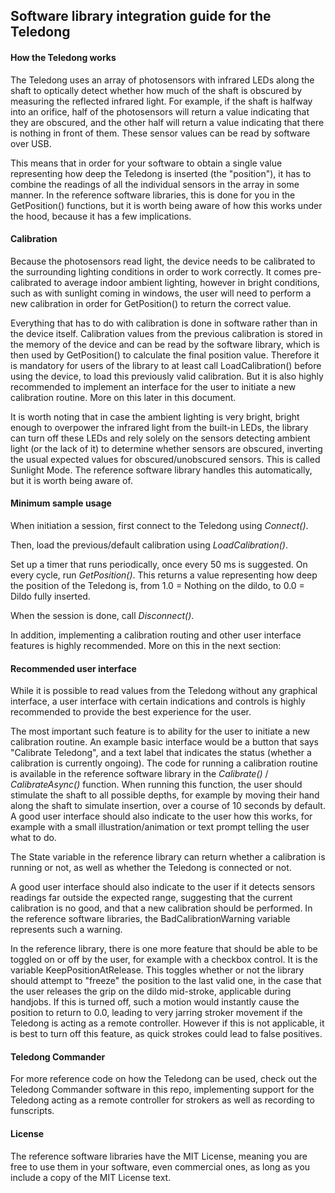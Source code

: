 ## Software library integration guide for the Teledong

#### How the Teledong works

The Teledong uses an array of photosensors with infrared LEDs along the shaft to optically detect whether how much of the shaft is obscured by measuring the reflected infrared light. For example, if the shaft is halfway into an orifice, half of the photosensors will return a value indicating that they are obscured, and the other half will return a value indicating that there is nothing in front of them. These sensor values can be read by software over USB.

This means that in order for your software to obtain a single value representing how deep the Teledong is inserted (the "position"), it has to combine the readings of all the individual sensors in the array in some manner. In the reference software libraries, this is done for you in the GetPosition() functions, but it is worth being aware of how this works under the hood, because it has a few implications. 

#### Calibration

Because the photosensors read light, the device needs to be calibrated to the surrounding lighting conditions in order to work correctly. It comes pre-calibrated to average indoor ambient lighting, however in bright conditions, such as with sunlight coming in windows, the user will need to perform a new calibration in order for GetPosition() to return the correct value. 

Everything that has to do with calibration is done in software rather than in the device itself. Calibration values from the previous calibration is stored in the memory of the device and can be read by the software library, which is then used by GetPosition() to calculate the final position value. Therefore it is mandatory for users of the library to at least call LoadCalibration() before using the device, to load this previously valid calibration. But it is also highly recommended to implement an interface for the user to initiate a new calibration routine. More on this later in this document. 

It is worth noting that in case the ambient lighting is very bright, bright enough to overpower the infrared light from the built-in LEDs, the library can turn off these LEDs and rely solely on the sensors detecting ambient light (or the lack of it) to determine whether sensors are obscured, inverting the usual expected values for obscured/unobscured sensors. This is called Sunlight Mode. The reference software library handles this automatically, but it is worth being aware of.


#### Minimum sample usage

When initiation a session, first connect to the Teledong using *Connect()*. 

Then, load the previous/default calibration using *LoadCalibration()*.

Set up a timer that runs periodically, once every 50 ms is suggested. On every cycle, run *GetPosition()*. This returns a value representing how deep the position of the Teledong is, from 1.0 = Nothing on the dildo, to 0.0 = Dildo fully inserted.

When the session is done, call *Disconnect()*.

In addition, implementing a calibration routing and other user interface features is highly recommended. More on this in the next section:


#### Recommended user interface

While it is possible to read values from the Teledong without any graphical interface, a user interface with certain indications and controls is highly recommended to provide the best experience for the user.

The most important such feature is to ability for the user to initiate a new calibration routine. An example basic interface would be a button that says "Calibrate Teledong", and a text label that indicates the status (whether a calibration is currently ongoing). The code for running a calibration routine is available in the reference software library in the *Calibrate()* / *CalibrateAsync()* function. When running this function, the user should stimulate the shaft to all possible depths, for example by moving their hand along the shaft to simulate insertion, over a course of 10 seconds by default. A good user interface should also indicate to the user how this works, for example with a small illustration/animation or text prompt telling the user what to do. 

The State variable in the reference library can return whether a calibration is running or not, as well as whether the Teledong is connected or not. 

A good user interface should also indicate to the user if it detects sensors readings far outside the expected range, suggesting that the current calibration is no good, and that a new calibration should be performed. In the reference software libraries, the BadCalibrationWarning variable represents such a warning. 

In the reference library, there is one more feature that should be able to be toggled on or off by the user, for example with a checkbox control. It is the variable KeepPositionAtRelease. This toggles whether or not the library should attempt to "freeze" the position to the last valid one, in the case that the user releases the grip on the dildo mid-stroke, applicable during handjobs. If this is turned off, such a motion would instantly cause the position to return to 0.0, leading to very jarring stroker movement if the Teledong is acting as a remote controller. However if this is not applicable, it is best to turn off this feature, as quick strokes could lead to false positives. 

#### Teledong Commander

For more reference code on how the Teledong can be used, check out the Teledong Commander software in this repo, implementing support for the Teledong acting as a remote controller for strokers as well as recording to funscripts.

#### License

The reference software libraries have the MIT License, meaning you are free to use them in your software, even commercial ones, as long as you include a copy of the MIT License text. 